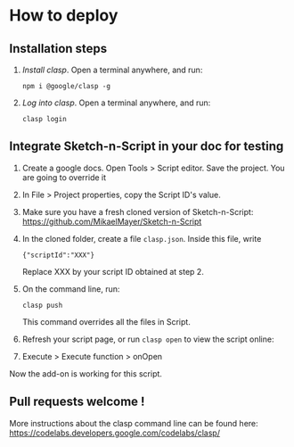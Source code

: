 # How to deploy

## Installation steps

1. *Install clasp*. Open a terminal anywhere, and run:

       npm i @google/clasp -g

2. *Log into clasp*. Open a terminal anywhere, and run:

       clasp login

## Integrate Sketch-n-Script in your doc for testing

1. Create a google docs. Open Tools > Script editor.
   Save the project. You are going to override it
   
2. In File > Project properties, copy the Script ID's value.

3. Make sure you have a fresh cloned version of Sketch-n-Script:
   https://github.com/MikaelMayer/Sketch-n-Script

4. In the cloned folder, create a file `clasp.json`. Inside this file, write

       {"scriptId":"XXX"}

   Replace XXX by your script ID obtained at step 2.

5. On the command line, run:

       clasp push

   This command overrides all the files in Script.

6. Refresh your script page, or run `clasp open` to view the script online:

7. Execute > Execute function > onOpen

Now the add-on is working for this script.

## Pull requests welcome !
  
More instructions about the clasp command line can be found here:
https://codelabs.developers.google.com/codelabs/clasp/

